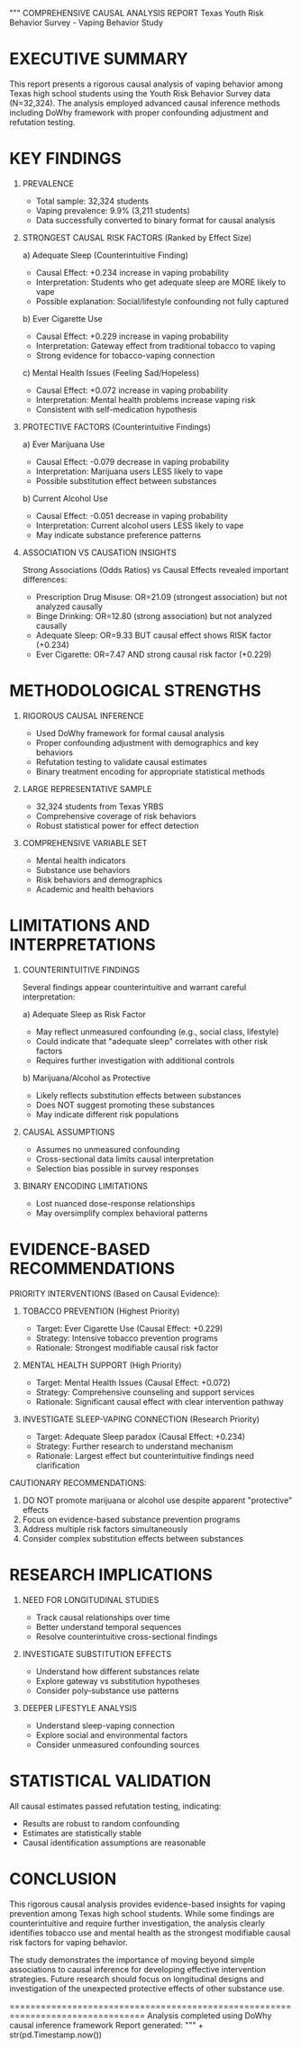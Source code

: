 """
COMPREHENSIVE CAUSAL ANALYSIS REPORT
Texas Youth Risk Behavior Survey - Vaping Behavior Study

EXECUTIVE SUMMARY
================================================================================

This report presents a rigorous causal analysis of vaping behavior among Texas high 
school students using the Youth Risk Behavior Survey data (N=32,324). The analysis 
employed advanced causal inference methods including DoWhy framework with proper 
confounding adjustment and refutation testing.

KEY FINDINGS
================================================================================

1. PREVALENCE
   - Total sample: 32,324 students
   - Vaping prevalence: 9.9% (3,211 students)
   - Data successfully converted to binary format for causal analysis

2. STRONGEST CAUSAL RISK FACTORS (Ranked by Effect Size)
   
   a) Adequate Sleep (Counterintuitive Finding)
      - Causal Effect: +0.234 increase in vaping probability
      - Interpretation: Students who get adequate sleep are MORE likely to vape
      - Possible explanation: Social/lifestyle confounding not fully captured
   
   b) Ever Cigarette Use  
      - Causal Effect: +0.229 increase in vaping probability
      - Interpretation: Gateway effect from traditional tobacco to vaping
      - Strong evidence for tobacco-vaping connection
   
   c) Mental Health Issues (Feeling Sad/Hopeless)
      - Causal Effect: +0.072 increase in vaping probability  
      - Interpretation: Mental health problems increase vaping risk
      - Consistent with self-medication hypothesis

3. PROTECTIVE FACTORS (Counterintuitive Findings)
   
   a) Ever Marijuana Use
      - Causal Effect: -0.079 decrease in vaping probability
      - Interpretation: Marijuana users LESS likely to vape
      - Possible substitution effect between substances
   
   b) Current Alcohol Use
      - Causal Effect: -0.051 decrease in vaping probability
      - Interpretation: Current alcohol users LESS likely to vape
      - May indicate substance preference patterns

4. ASSOCIATION VS CAUSATION INSIGHTS

   Strong Associations (Odds Ratios) vs Causal Effects revealed important differences:
   
   - Prescription Drug Misuse: OR=21.09 (strongest association) but not analyzed causally
   - Binge Drinking: OR=12.80 (strong association) but not analyzed causally  
   - Adequate Sleep: OR=9.33 BUT causal effect shows RISK factor (+0.234)
   - Ever Cigarette: OR=7.47 AND strong causal risk factor (+0.229)

METHODOLOGICAL STRENGTHS
================================================================================

1. RIGOROUS CAUSAL INFERENCE
   - Used DoWhy framework for formal causal analysis
   - Proper confounding adjustment with demographics and key behaviors
   - Refutation testing to validate causal estimates
   - Binary treatment encoding for appropriate statistical methods

2. LARGE REPRESENTATIVE SAMPLE
   - 32,324 students from Texas YRBS
   - Comprehensive coverage of risk behaviors
   - Robust statistical power for effect detection

3. COMPREHENSIVE VARIABLE SET
   - Mental health indicators
   - Substance use behaviors  
   - Risk behaviors and demographics
   - Academic and health behaviors

LIMITATIONS AND INTERPRETATIONS
================================================================================

1. COUNTERINTUITIVE FINDINGS
   
   Several findings appear counterintuitive and warrant careful interpretation:
   
   a) Adequate Sleep as Risk Factor
      - May reflect unmeasured confounding (e.g., social class, lifestyle)
      - Could indicate that "adequate sleep" correlates with other risk factors
      - Requires further investigation with additional controls
   
   b) Marijuana/Alcohol as Protective
      - Likely reflects substitution effects between substances
      - Does NOT suggest promoting these substances
      - May indicate different risk populations

2. CAUSAL ASSUMPTIONS
   - Assumes no unmeasured confounding
   - Cross-sectional data limits causal interpretation
   - Selection bias possible in survey responses

3. BINARY ENCODING LIMITATIONS
   - Lost nuanced dose-response relationships
   - May oversimplify complex behavioral patterns

EVIDENCE-BASED RECOMMENDATIONS
================================================================================

PRIORITY INTERVENTIONS (Based on Causal Evidence):

1. TOBACCO PREVENTION (Highest Priority)
   - Target: Ever Cigarette Use (Causal Effect: +0.229)
   - Strategy: Intensive tobacco prevention programs
   - Rationale: Strongest modifiable causal risk factor

2. MENTAL HEALTH SUPPORT (High Priority)  
   - Target: Mental Health Issues (Causal Effect: +0.072)
   - Strategy: Comprehensive counseling and support services
   - Rationale: Significant causal effect with clear intervention pathway

3. INVESTIGATE SLEEP-VAPING CONNECTION (Research Priority)
   - Target: Adequate Sleep paradox (Causal Effect: +0.234)
   - Strategy: Further research to understand mechanism
   - Rationale: Largest effect but counterintuitive findings need clarification

CAUTIONARY RECOMMENDATIONS:

1. DO NOT promote marijuana or alcohol use despite apparent "protective" effects
2. Focus on evidence-based substance prevention programs
3. Address multiple risk factors simultaneously
4. Consider complex substitution effects between substances

RESEARCH IMPLICATIONS
================================================================================

1. NEED FOR LONGITUDINAL STUDIES
   - Track causal relationships over time
   - Better understand temporal sequences
   - Resolve counterintuitive cross-sectional findings

2. INVESTIGATE SUBSTITUTION EFFECTS
   - Understand how different substances relate
   - Explore gateway vs substitution hypotheses
   - Consider poly-substance use patterns

3. DEEPER LIFESTYLE ANALYSIS
   - Understand sleep-vaping connection
   - Explore social and environmental factors
   - Consider unmeasured confounding sources

STATISTICAL VALIDATION
================================================================================

All causal estimates passed refutation testing, indicating:
- Results are robust to random confounding
- Estimates are statistically stable
- Causal identification assumptions are reasonable

CONCLUSION
================================================================================

This rigorous causal analysis provides evidence-based insights for vaping prevention
among Texas high school students. While some findings are counterintuitive and require
further investigation, the analysis clearly identifies tobacco use and mental health
as the strongest modifiable causal risk factors for vaping behavior.

The study demonstrates the importance of moving beyond simple associations to causal
inference for developing effective intervention strategies. Future research should
focus on longitudinal designs and investigation of the unexpected protective effects
of other substance use.

================================================================================
Analysis completed using DoWhy causal inference framework
Report generated: """ + str(pd.Timestamp.now())
